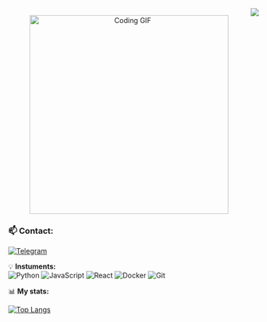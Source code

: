 <img align="right" src="https://visitor-badge.laobi.icu/badge?page_id=nastuh.nastuh" />

<p align="center">
  <img src="https://media.giphy.com/media/v1.Y2lkPTc5MGI3NjExcDFoOWw0eWU3Z2JjY2V1aHd1d2Y3dWx6dGJtY2J5b2R6eGJ1dXlxZiZlcD12MV9pbnRlcm5hbF9naWZfYnlfaWQmY3Q9Zw/2IudUHdI075HL02Pkk/giphy.gif" width="400" alt="Coding GIF" />


### 📫 **Contact:**  
[![Telegram](https://img.shields.io/badge/-Telegram-26A5E4?logo=telegram&logoColor=white)](https://t.me/di9star) 


💡 **Instuments:**  
![Python](https://img.shields.io/badge/-Python-3776AB?logo=python&logoColor=white)
![JavaScript](https://img.shields.io/badge/-JavaScript-F7DF1E?logo=javascript&logoColor=black)
![React](https://img.shields.io/badge/-React-61DAFB?logo=react&logoColor=black)
![Docker](https://img.shields.io/badge/-Docker-2496ED?logo=docker&logoColor=white)
![Git](https://img.shields.io/badge/-Git-F05032?logo=git&logoColor=white)


📊 **My stats:**  

[![Top Langs](https://github-readme-stats.vercel.app/api/top-langs/?username=nastuh&layout=compact&theme=radical)](https://github.com/nastuh)

